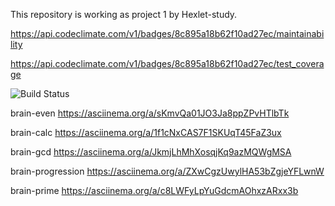 This repository is working as project 1 by Hexlet-study.

https://api.codeclimate.com/v1/badges/8c895a18b62f10ad27ec/maintainability

https://api.codeclimate.com/v1/badges/8c895a18b62f10ad27ec/test_coverage

<img src="https://travis-ci.com/nataguseva/frontend-project-lvl1.svg?branch=master" alt="Build Status" />

brain-even
https://asciinema.org/a/sKmvQa01JO3Ja8ppZPvHTlbTk

brain-calc
https://asciinema.org/a/1f1cNxCAS7F1SKUqT45FaZ3ux

brain-gcd
https://asciinema.org/a/JkmjLhMhXosqjKq9azMQWgMSA

brain-progression
https://asciinema.org/a/ZXwCgzUwylHA53bZgjeYFLwnW

brain-prime
https://asciinema.org/a/c8LWFyLpYuGdcmAOhxzARxx3b